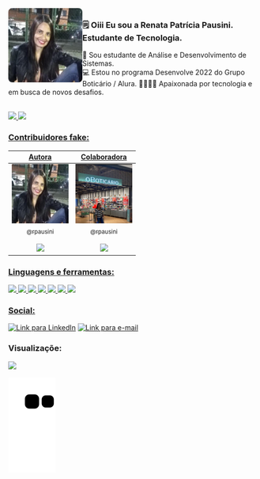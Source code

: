 

<img align="left" alt="Imagem" height="150" style="border-radius:8px;" src="image/renatapausini01.jpg">

### 🗒  Oiii Eu sou a Renata Patrícia Pausini.<br>Estudante de Tecnologia.
📔 Sou estudante de Análise e Desenvolvimento de Sistemas.<br>
💻 Estou no programa Desenvolve 2022 do Grupo Boticário / Alura.
💙💚💛💜 Apaixonada por tecnologia e em busca de novos desafios.
<br><br>


  <a href="https://github.com/rpatricia">
  <img src="https://github-readme-stats.vercel.app/api?username=rpatricia&show_icons=true&&include_all_commits=true&count_private=true&theme=radical"/>
  <img src="https://github-readme-stats.vercel.app/api/top-langs/?username=rpatricia&layout=compact&langs_count=7&theme=radical"/>


<h3 align="left"> Contribuidores fake: </h3>

|Autora|Colaboradora|
| :--: | :--: |
| [<img src="image/renatapausini01.jpg" width=115 height=120><br><sub>@rpausini</sub>](https://github.com/rpatricia) <br><br> [![](https://img.shields.io/badge/Liberapay-F6C915?style=for-the-badge&logo=liberapay&logoColor=black)](https://github.com/rpatricia) | [<img src="image/renatapausini02.jpg" width=115 height=120><br><sub>@rpausini</sub>](https://github.com/rpatricia) <br><br> [![](https://img.shields.io/badge/Pague_Me_Um_Café-FFDD00?style=for-the-badge&logo=buy-me-a-coffee&logoColor=black)](https://github.com/rpatricia) |

<h3 align="left"><b> Linguagens e ferramentas:</h3></b>
<p align="left">
  <img height="30" src="https://img.shields.io/badge/html%20-%23E34F26.svg?&style=for-the-badge&logo=html5&logoColor=white"/>
<img height="30" src="https://img.shields.io/badge/css3%20-%231572B6.svg?&style=for-the-badge&logo=css3&logoColor=white"/>
<img height="30" src="https://img.shields.io/badge/javascript%20-%23323330.svg?&style=for-the-badge&logo=javascript&logoColor=%23F7DF1E"/>
<img src="https://img.shields.io/badge/netlify-%237D4698.svg?style=for-the-badge&logo=netlify&logoColor=white"/>
<img height="30" src="https://img.shields.io/badge/github-%23DD0031.svg?&style=for-the-badge&logo=github&logoColor=white"/>
<img height="30" src="https://img.shields.io/badge/git-%23E44C30.svg?&style=for-the-badge&logo=git&logoColor=white"/>
<img src="https://img.shields.io/badge/markdown-%2339457E.svg?&style=for-the-badge&logo=markdown&logoColor=white"/>
</p>

<h3 align="left"><b> Social:</h3></b>
<p align="left">
  <a href="https://www.linkedin.com/in/renata-pausini/" target="_blank"><img alt="Link para LinkedIn"  height="40"  width="150" src="https://img.shields.io/badge/-LinkedIn-%230077B5?style=for-the-badge&logo=linkedin&logoColor=white" target="_blank"></a> 
  <a href="https://www.instagram.com/renatapatriciadig" target="_blank"><img alt="Link para e-mail"  height="40"  width="150" src="https://img.shields.io/badge/-Instagram-E4405F?style=for-the-badge&logo=instagram&logoColor=white" target="_blank"></a>
 </p>
<h3 align="left"><b> 
Visualizaçõe:</h3></b>
 <p align="left"><img alingn="center" src="https://profile-counter.glitch.me/rpatricia/count.svg" /></p>
 
![ Animação de cobra ](https://github.com/rpatricia/rpatricia/blob/output/github-contribution-grid-snake.svg)
 
